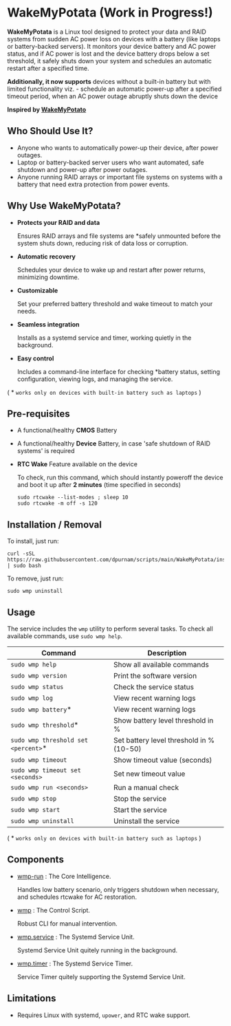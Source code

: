 WakeMyPotata (Work in Progress!)
=============

**WakeMyPotata** is a Linux tool designed to protect your data and RAID systems from sudden AC power loss on devices with a battery (like laptops or battery-backed servers). It monitors your device battery and AC power status, and if AC power is lost and the device battery drops below a set threshold, it safely shuts down your system and schedules an automatic restart after a specified time.

**Additionally, it now supports** devices without a built-in battery but with limited functionality viz. - schedule an automatic power-up after a specified timeout period, when an AC power outage abruptly shuts down the device

**Inspired by [WakeMyPotato](https://github.com/pablogila/WakeMyPotato)**

## Who Should Use It?
- Anyone who wants to automatically power-up their device, after power outages.
- Laptop or battery-backed server users who want automated, safe shutdown and power-up after power outages.
- Anyone running RAID arrays or important file systems on systems with a battery that need extra protection from power events.

## Why Use WakeMyPotata?

- **Protects your RAID and data**

  Ensures RAID arrays and file systems are *safely unmounted before the system shuts down, reducing risk of data loss or corruption.
- **Automatic recovery**

  Schedules your device to wake up and restart after power returns, minimizing downtime.
- **Customizable**

  Set your preferred battery threshold and wake timeout to match your needs.
- **Seamless integration**

  Installs as a systemd service and timer, working quietly in the background.
- **Easy control**

  Includes a command-line interface for checking *battery status, setting configuration, viewing logs, and managing the service.

( * `works only on devices with built-in battery such as laptops` )

## Pre-requisites
- A functional/healthy **CMOS** Battery
- A functional/healthy **Device** Battery, in case 'safe shutdown of RAID systems' is required
- **RTC Wake** Feature available on the device

  To check, run this command, which should instantly poweroff the device and boot it up after **2 minutes** (time specified in seconds)
    ```shell
    sudo rtcwake --list-modes ; sleep 10
    sudo rtcwake -m off -s 120
    ```

## Installation / Removal

To install, just run:

```shell
curl -sSL https://raw.githubusercontent.com/dpurnam/scripts/main/WakeMyPotata/install.sh | sudo bash
```

To remove, just run:

```shell
sudo wmp uninstall
```

## Usage
The service includes the `wmp` utility to perform several tasks.
To check all available commands, use `sudo wmp help`.

| Command | Description |
| ------- | ----------- |
| `sudo wmp help`                    | Show all available commands |
| `sudo wmp version`                 | Print the software version |
| `sudo wmp status`                  | Check the service status |
| `sudo wmp log`                     | View recent warning logs |
| `sudo wmp battery`*                | View recent warning logs |
| `sudo wmp threshold`*              | Show battery level threshold in % |
| `sudo wmp threshold set <percent>`*| Set battery level threshold in % (10-50) |
| `sudo wmp timeout`                 | Show timeout value (seconds) |
| `sudo wmp timeout set <seconds>`   | Set new timeout value |
| `sudo wmp run <seconds>`           | Run a manual check |
| `sudo wmp stop`                    | Stop the service |
| `sudo wmp start`                   | Start the service |
| `sudo wmp uninstall`               | Uninstall the service |
( * `works only on devices with built-in battery such as laptops` )

## Components

- [wmp-run](https://github.com/dpurnam/scripts/blob/main/WakeMyPotata/src/wmp-run) : The Core Intelligence.

  Handles low battery scenario, only triggers shutdown when necessary, and schedules rtcwake for AC restoration.
- [wmp](https://github.com/dpurnam/scripts/blob/main/WakeMyPotata/src/wmp) : The Control Script.

  Robust CLI for manual intervention.
- [wmp.service](https://github.com/dpurnam/scripts/blob/main/WakeMyPotata/src/wmp.service) : The Systemd Service Unit.

  Systemd Service Unit quitely running in the background.
- [wmp.timer](https://github.com/dpurnam/scripts/blob/main/WakeMyPotata/src/wmp.timer) : The Systemd Service Timer.

  Service Timer quitely supporting the Systemd Service Unit.

## Limitations
- Requires Linux with systemd, `upower`, and RTC wake support.
